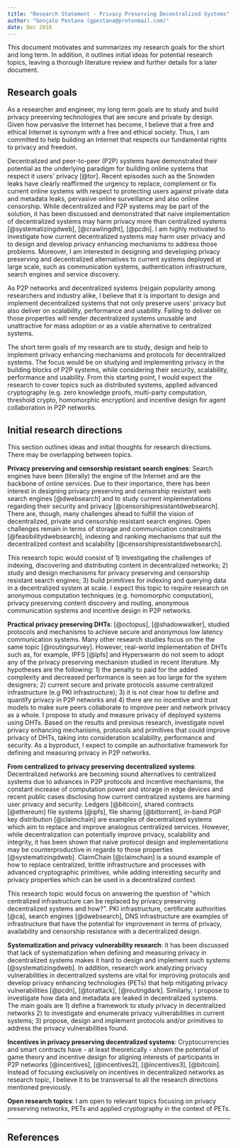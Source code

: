 ```yaml
---
title: "Research Statement - Privacy Preserving Decentralized Systems"
author: "Gonçalo Pestana (gpestana@protonmail.com)"
date: Dec 2018
---
```


This document motivates and summarizes my research goals for the short and long term. In addition, it outlines initial ideas for potential research topics, leaving a thorough literature review and further details for a later document. 

## Research goals
 	
As a researcher and engineer, my long term goals are to study and build privacy preserving technologies that are secure and private by design. Given how pervasive the Internet has become, I believe that a free and ethical Internet is synonym with a free and ethical society. Thus, I am committed to help building an Internet that respects our fundamental rights to privacy and freedom.

Decentralized and peer-to-peer (P2P) systems have demonstrated their potential as the underlying paradigm for building online systems that respect it users' privacy [@tor]. Recent episodes such as the Snowden leaks have clearly reaffirmed the urgency to replace, complement or fix current online systems with respect to protecting users against private data and metadata leaks, pervasive online surveillance and also online censorship. While decentralized and P2P systems may be part of the solution, it has been discussed and demonstrated that naive implementation of decentralized systems may harm privacy more than centralized systems [@systematizingdweb], [@crawlingdht], [@pcdn]. I am highly motivated to investigate how current decentralized systems may harm user privacy and to design and develop privacy enhancing mechanisms to address those problems. Moreover, I am interested in designing and developing privacy preserving and decentralized alternatives to current systems deployed at large scale, such as communication systems, authentication infrastructure, search engines and service discovery. 

As P2P networks and decentralized systems (re)gain popularity among researchers and industry alike, I believe that it is important to design and implement decentralized systems that not only preserve users' privacy but also deliver on scalability, performance and usability. Failing to deliver on those properties will render decentralized systems unusable and unattractive for mass adoption or as a viable alternative to centralized systems.

The short term goals of my research are to study, design and help to implement privacy enhancing mechanisms and protocols for decentralized systems. The focus would be on studying and implementing privacy in the building blocks of P2P systems, while considering their security, scalability, performance and usability. From this starting point, I would expect the research to cover topics such as distributed systems, applied advanced cryptography (e.g. zero knowledge proofs, multi-party computation, threshold crypto, homomorphic encryption) and incentive design for agent collaboration in P2P networks.

## Initial research directions 

This section outlines ideas and initial thoughts for research directions. There may be overlapping between topics.

**Privacy preserving and censorship resistant search engines**: Search engines have been (literally) the engine of the Internet and are the backbone of online services. Due to their importance, there has been interest in designing privacy preserving and censorship resistant web search engines [@dwebsearch] and to study current implementations regarding their security and privacy [@censorshipresistantdwebsearch]. There are, though, many challenges ahead to fulfill the vision of decentralized, private and censorship resistant search engines. Open challenges remain in terms of storage and communication constraints [@feasibilitydwebsearch], indexing and ranking mechanisms that suit the decentralized context and scalability [@censorshipresistantdwebsearch].

This research topic would consist of 1) investigating the challenges of indexing, discovering and distributing content in decentralized networks; 2) study and design mechanisms for privacy preserving and censorship resistant search engines; 3) build primitives for indexing and querying data in a decentralized system at scale. I expect this topic to require research on anonymous computation techniques (e.g. homomorphic computation), privacy preserving content discovery and routing, anonymous communication systems and incentive design in P2P networks.

**Practical privacy preserving DHTs**: [@octopus], [@shadowwalker], studied protocols and mechanisms to achieve secure and anonymous low latency communication systems. Many other research studies focus on the the same topic [@routingsurvey]. However, real-world implementation of DHTs such as, for example, IPFS [@ipfs] and Hyperswarm do not seem to adopt any of the privacy preserving mechanism studied in recent literature. My hypotheses are the following: 1) the penalty to paid for the added complexity and decreased performance is seen as too large for the system designers; 2) current secure and private protocols assume centralized infrastructure (e.g PKI infrastructure); 3) it is not clear how to define and quantify privacy in P2P networks and 4) there are no incentive and trust models to make sure peers collaborate to improve peer and network privacy as a whole. I propose to study and measure privacy of deployed systems using DHTs. Based on the results and previous research, investigate novel privacy enhancing mechanisms, protocols and primitives that could improve privacy of DHTs, taking into consideration scalability, performance and security. As a byproduct, I expect to compile an authoritative framework for defining and measuring privacy in P2P networks.  

**From centralized to privacy preserving decentralized systems**: Decentralized networks are becoming sound alternatives to centralized systems due to advances in P2P protocols and incentive mechanisms, the constant increase of computation power and storage in edge devices and recent public cases disclosing how current centralized systems are harming user privacy and security. Ledgers [@bitcoin], shared contracts [@ethereum] file systems [@ipfs], file sharing [@bittorrent], in-band PGP key distribution [@claimchain] are examples of decentralized systems which aim to replace and improve analogous centralized services. However, while decentralization can potentially improve privacy, scalability and integrity, it has been shown that naive protocol design and implementations may be counterproductive in regards to those properties [@systematizingdweb]. ClaimChain [@claimchain] is a sound example of how to replace centralized, brittle infrastructure and processes with advanced cryptographic primitives, while adding interesting security and privacy properties which can be used in a decentralized context.

This research topic would focus on answering the question of "which centralized infrastructure can be replaced by privacy preserving decentralized systems and how?". PKI infrastructure, certificate authorities [@ca], search engines [@dwebsearch], DNS infrastructure are examples of infrastructure that have the potential for improvement in terms of privacy, availability and censorship resistance with a decentralized design.

**Systematization and privacy vulnerability research**: It has been discussed that lack of systematization when defining and measuring privacy in decentralized systems makes it hard to design and implement such systems [@systematizingdweb]. In addition, research work analyzing privacy vulnerabilities in decentralized systems are vital for improving protocols and develop privacy enhancing technologies (PETs) that help mitigating privacy vulnerabilities [@pcdn], [@torattack], [@routingdark]. Similarly, I propose to investigate how data and metadata are leaked in decentralized systems. The main goals are 1) define a framework to study privacy in decentralized networks 2) to investigate and enumerate privacy vulnerabilities in current systems; 3) propose, design and implement protocols and/or primitives to address the privacy vulnerabilities found. 
 
**Incentives in privacy preserving decentralized systems**: Cryptocurrencies and smart contracts have - at least theoretically - shown the potential of game theory and incentive design for aligning interests of participants in P2P networks [@incentives], [@incentives2], [@incentives3], [@bitcoin]. Instead of focusing exclusively on incentives in decentralized networks as research topic, I believe it to be transversal to all the research directions mentioned previously.

**Open research topics**: I am open to relevant topics focusing on privacy preserving networks, PETs and applied cryptography in the context of PETs.

---

## References